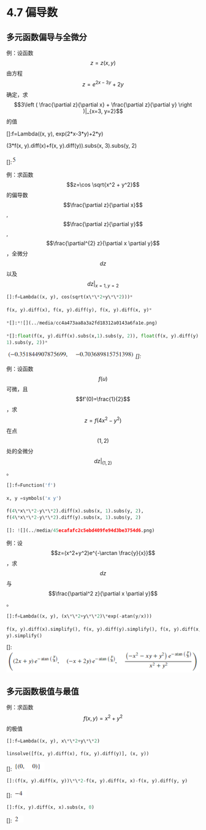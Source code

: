 <!--
 * @Author: Johannes Liu
 * @LastEditors: Johannes Liu
 * @email: iexkliu@gmail.com
 * @github: https://github.com/johannesliu
 * @Date: 2021-08-08 02:22:28
 * @LastEditTime: 2022-11-13 22:42:44
 * @motto: Still water run deep
 * @Description: Modify here please
 * @FilePath: \Learning_Advanced_Mathematics_with_Python\Chapter4\4.7-Partial_Derivative.md
-->
# 4.7 偏导数

## 多元函数偏导与全微分

例：设函数$$z= z(x, y)$$由方程$$z=e^{2x-3y} + 2y$$确定，求$$3\left ( \frac{\partial z}{\partial x} + \frac{\partial z}{\partial y} \right )|_{x=3, y=2}$$的值

[]:f=Lambda((x, y), exp(2\*x-3\*y)+2\*y)

(3\*f(x, y).diff(x)+f(x, y).diff(y)).subs(x, 3).subs(y, 2)

[]:![](../media/e757f81a5e440578bede0aa012bdf672.png)

例：求函数$$z=\cos \sqrt{x^2 + y^2}$$的偏导数$$\frac{\partial z}{\partial x}$$, $$\frac{\partial z}{\partial y}$$, $$\frac{\partial^{2} z}{\partial x \partial y}$$，全微分$$dz$$以及$$dz|_{x=1, y=2} $$

```python
[]:f=Lambda((x, y), cos(sqrt(x\*\*2+y\*\*2)))*

f(x, y).diff(x), f(x, y).diff(y), f(x, y).diff(x, y)*

*[]:*![](../media/cc4a473aa8a3a2fd18312a0143a6fa1e.png)

*[]:float(f(x, y).diff(x).subs(x,1).subs(y, 2)), float(f(x, y).diff(y).subs(x,
1).subs(y, 2))*
```

![](../media/ad20fee0d114c362aec672a90f52fa51.png)*[]:*

例：设函数$$f(u)$$可微，且$$f'(0)=\frac{1}{2}$$，求$$z=f(4x^2-y^2)$$在点$$(1,2)$$处的全微分$$dz|_{(1, 2)}$$。

```python
[]:f=Function('f')

x, y =symbols('x y')

f(4\*x\*\*2-y\*\*2).diff(x).subs(x, 1).subs(y, 2),
f(4\*x\*\*2-y\*\*2).diff(y).subs(x, 1).subs(y, 2)

[]: ![](../media/45ecafafc2c5ebd409fe94d3be3754d6.png)
```
例：设$$z=(x^2+y^2)e^{-\arctan \frac{y}{x}}$$，求$$dz$$与$$\frac{\partial^2 z}{\partial x \partial y}$$。

```python
[]:f=Lambda((x, y), (x\*\*2+y\*\*2)\*exp(-atan(y/x)))

f(x, y).diff(x).simplify(), f(x, y).diff(y).simplify(), f(x, y).diff(x,
y).simplify()
```
[]: ![](../media/b72b0480be319f8a8112c5e34e3e4ecd.png)

## 多元函数极值与最值

例：求函数$$f(x,y)=x^2+y^2$$的极值

```python
[]:f=Lambda((x, y), x\*\*2+y\*\*2)

linsolve([f(x, y).diff(x), f(x, y).diff(y)], (x, y))
```
[]: ![](../media/98d1fab4a30bee21529ca11e5494c601.png)

```python
[]:(f(x, y).diff(x, y))\*\*2-f(x, y).diff(x, x)-f(x, y).diff(y, y)
```

[]: ![](../media/b4dee87e29d0e42fd1eeec88772d112d.png)

```python
[]:f(x, y).diff(x, x).subs(x, 0)
```

[]: ![](../media/23b02dad63e6e914e7f10550c66d4002.png)